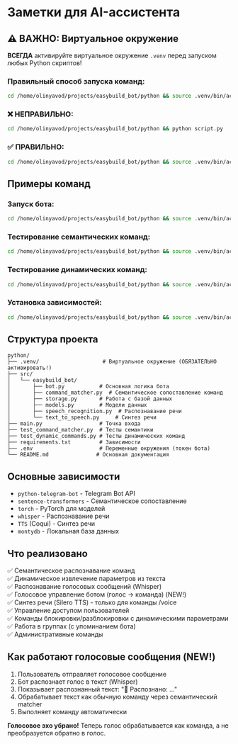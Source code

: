 # Заметки для AI-ассистента

## ⚠️ ВАЖНО: Виртуальное окружение

**ВСЕГДА** активируйте виртуальное окружение `.venv` перед запуском любых Python скриптов!

### Правильный способ запуска команд:

```bash
cd /home/olinyavod/projects/easybuild_bot/python && source .venv/bin/activate && python script.py
```

### ❌ НЕПРАВИЛЬНО:
```bash
cd /home/olinyavod/projects/easybuild_bot/python && python script.py
```

### ✅ ПРАВИЛЬНО:
```bash
cd /home/olinyavod/projects/easybuild_bot/python && source .venv/bin/activate && python script.py
```

## Примеры команд

### Запуск бота:
```bash
cd /home/olinyavod/projects/easybuild_bot/python && source .venv/bin/activate && python main.py
```

### Тестирование семантических команд:
```bash
cd /home/olinyavod/projects/easybuild_bot/python && source .venv/bin/activate && python test_command_matcher.py
```

### Тестирование динамических команд:
```bash
cd /home/olinyavod/projects/easybuild_bot/python && source .venv/bin/activate && python test_dynamic_commands.py
```

### Установка зависимостей:
```bash
cd /home/olinyavod/projects/easybuild_bot/python && source .venv/bin/activate && pip install -r requirements.txt
```

## Структура проекта

```
python/
├── .venv/                    # Виртуальное окружение (ОБЯЗАТЕЛЬНО активировать!)
├── src/
│   └── easybuild_bot/
│       ├── bot.py           # Основная логика бота
│       ├── command_matcher.py  # Семантическое сопоставление команд
│       ├── storage.py       # Работа с базой данных
│       ├── models.py        # Модели данных
│       ├── speech_recognition.py  # Распознавание речи
│       └── text_to_speech.py     # Синтез речи
├── main.py                  # Точка входа
├── test_command_matcher.py  # Тесты семантики
├── test_dynamic_commands.py # Тесты динамических команд
├── requirements.txt         # Зависимости
├── .env                     # Переменные окружения (токен бота)
└── README.md               # Основная документация
```

## Основные зависимости

- `python-telegram-bot` - Telegram Bot API
- `sentence-transformers` - Семантическое сопоставление
- `torch` - PyTorch для моделей
- `whisper` - Распознавание речи
- `TTS` (Coqui) - Синтез речи
- `montydb` - Локальная база данных

## Что реализовано

✅ Семантическое распознавание команд  
✅ Динамическое извлечение параметров из текста  
✅ Распознавание голосовых сообщений (Whisper)  
✅ Голосовое управление ботом (голос → команда) (NEW!)  
✅ Синтез речи (Silero TTS) - только для команды /voice  
✅ Управление доступом пользователей  
✅ Команды блокировки/разблокировки с динамическими параметрами  
✅ Работа в группах (с упоминанием бота)  
✅ Административные команды

## Как работают голосовые сообщения (NEW!)

1. Пользователь отправляет голосовое сообщение
2. Бот распознает голос в текст (Whisper)
3. Показывает распознанный текст: "🎤 Распознано: ..."
4. Обрабатывает текст как обычную команду через семантический matcher
5. Выполняет команду автоматически

**Голосовое эхо убрано!** Теперь голос обрабатывается как команда, а не преобразуется обратно в голос.

